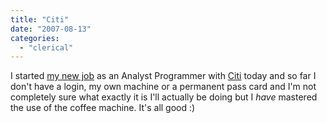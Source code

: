 ```yaml
---
title: "Citi"
date: "2007-08-13"
categories: 
  - "clerical"
---
```


I started [my new job](/2007/07/30/new-adventures-in-clerical-progression/) as an Analyst Programmer with [Citi](http://www.citi.com/domain/index.htm) today and so far I don't have a login, my own machine or a permanent pass card and I'm not completely sure what exactly it is I'll actually be doing but I _have_ mastered the use of the coffee machine. It's all good :)
